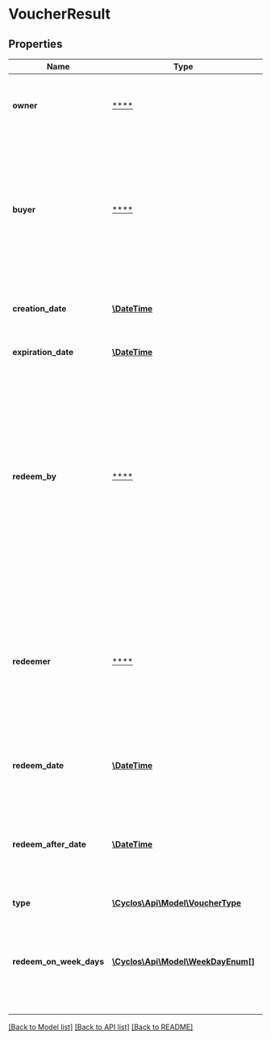 # VoucherResult

## Properties
Name | Type | Description | Notes
------------ | ------------- | ------------- | -------------
**owner** | [****](.md) | The user a generated voucher was assigned to, if any. | [optional] 
**buyer** | [****](.md) | The voucher buyer. Is not returned when the voucher was generated or when searching for bought vouchers of a user. | [optional] 
**creation_date** | [**\DateTime**](\DateTime.md) | The date a voucher was generated or bought | [optional] 
**expiration_date** | [**\DateTime**](\DateTime.md) | The date a voucher expires | [optional] 
**redeem_by** | [****](.md) | The user who perform the redeem action, could be an admin, broker or operator of the redeemer. Is not returned when the voucher was not yet redeemed or if it is the same as the redeemer. | [optional] 
**redeemer** | [****](.md) | The voucher redeemer. Is not returned when the voucher was not yet redeemed or when searching for redeemed vouchers of a user. | [optional] 
**redeem_date** | [**\DateTime**](\DateTime.md) | The date a voucher was redeemed (if so) | [optional] 
**redeem_after_date** | [**\DateTime**](\DateTime.md) | The date after which the voucher can be redeemed. Is only returned if the voucher &#x60;status&#x60; is &#x60;open&#x60;. | [optional] 
**type** | [**\Cyclos\Api\Model\VoucherType**](VoucherType.md) |  | [optional] 
**redeem_on_week_days** | [**\Cyclos\Api\Model\WeekDayEnum[]**](WeekDayEnum.md) | The days of the week a voucher can be redeemed. Is only returned if the voucher &#x60;status&#x60; is &#x60;open&#x60;. | [optional] 

[[Back to Model list]](../../README.md#documentation-for-models) [[Back to API list]](../../README.md#documentation-for-api-endpoints) [[Back to README]](../../README.md)

